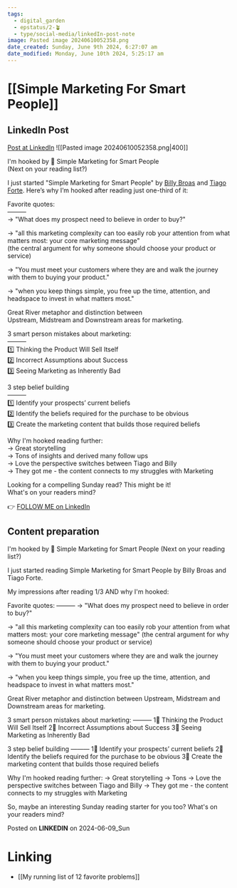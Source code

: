 ```yaml
---
tags:
  - digital_garden
  - epstatus/2-🪴
  - type/social-media/linkedIn-post-note
image: Pasted image 20240610052358.png
date_created: Sunday, June 9th 2024, 6:27:07 am
date_modified: Monday, June 10th 2024, 5:25:17 am
---
```

# [[Simple Marketing For Smart People]]
## LinkedIn Post
[Post at LinkedIn](https://www.linkedin.com/posts/sebastiankamilli_im-hooked-by-simple-marketing-for-smart-activity-7205471184128278528-2wBB?utm_source=share&utm_medium=member_desktop)
![[Pasted image 20240610052358.png|400]]  

I'm hooked by 📖 Simple Marketing for Smart People  
(Next on your reading list?)  
  
I just started "Simple Marketing for Smart People" by [Billy Broas](https://www.linkedin.com/in/billybroas/) and [Tiago Forte](https://www.linkedin.com/in/tiagoforte/). Here’s why I’m hooked after reading just one-third of it:  
  
Favorite quotes:  
———  
→ "What does my prospect need to believe in order to buy?"  
  
→ "all this marketing complexity can too easily rob your attention from what matters most: your core marketing message"  
(the central argument for why someone should choose your product or service)  
  
→ "You must meet your customers where they are and walk the journey with them to buying your product."  
  
→ "when you keep things simple, you free up the time, attention, and headspace to invest in what matters most."  
  
Great River metaphor and distinction between  
Upstream, Midstream and Downstream areas for marketing.  
  
3 smart person mistakes about marketing:  
———  
1️⃣ Thinking the Product Will Sell Itself  
2️⃣ Incorrect Assumptions about Success  
3️⃣ Seeing Marketing as Inherently Bad  
  
3 step belief building  
———  
1️⃣ Identify your prospects’ current beliefs  
2️⃣ Identify the beliefs required for the purchase to be obvious  
3️⃣ Create the marketing content that builds those required beliefs  
  
Why I'm hooked reading further:  
→ Great storytelling  
→ Tons of insights and derived many follow ups  
→ Love the perspective switches between Tiago and Billy  
→ They got me - the content connects to my struggles with Marketing  
  
Looking for a compelling Sunday read? This might be it!  
What's on your readers mind?

👉 [FOLLOW ME on LinkedIn](https://www.linkedin.com/comm/mynetwork/discovery-see-all?usecase=PEOPLE_FOLLOWS&followMember=sebastiankamilli)

## Content preparation
I'm hooked by 📖 Simple Marketing for Smart People
(Next on your reading list?)

I just started reading Simple Marketing for Smart People by Billy Broas and Tiago Forte. 

My impressions after reading 1/3 AND why I'm hooked:

Favorite quotes:
———
→ "What does my prospect need to believe in order to buy?"

→ "all this marketing complexity can too easily rob your attention from what matters most: your core marketing message" 
(the central argument for why someone should choose your product or service)

→ "You must meet your customers where they are and walk the journey with them to buying your product."

→ "when you keep things simple, you free up the time, attention, and headspace to invest in what matters most."

Great River metaphor and distinction between Upstream, Midstream and Downstream areas for marketing.

3 smart person mistakes about marketing:
———
1‍⃣ Thinking the Product Will Sell Itself
2‍⃣ Incorrect Assumptions about Success
3‍⃣ Seeing Marketing as Inherently Bad

3 step belief building
———
1‍⃣ Identify your prospects’ current beliefs
2‍⃣ Identify the beliefs required for the purchase to be obvious
3‍⃣ Create the marketing content that builds those required beliefs

Why I'm hooked reading further:
→ Great storytelling
→ Tons → Love the perspective switches between Tiago and Billy
→ They got me - the content connects to my struggles with Marketing

So, maybe an interesting Sunday reading starter for you too?
What's on your readers mind?



Posted on **LINKEDIN** on 2024-06-09_Sun
# Linking
+ [[My running list of 12 favorite problems]]